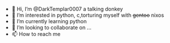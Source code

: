 - 👋 Hi, I’m @DarkTemplar0007 a talking donkey
- 👀 I’m interested in python, c,torturing myself with ~~gentoo~~ nixos  
- 🌱 I’m currently learning python
- 💞️ I’m looking to collaborate on ... 
- 📫 How to reach me

<!---
DarkTemplar0007/DarkTemplar0007 is a ✨ special ✨ repository because its `README.md` (this file) appears on your GitHub profile.
You can click the Preview link to take a look at your changes.
--->
